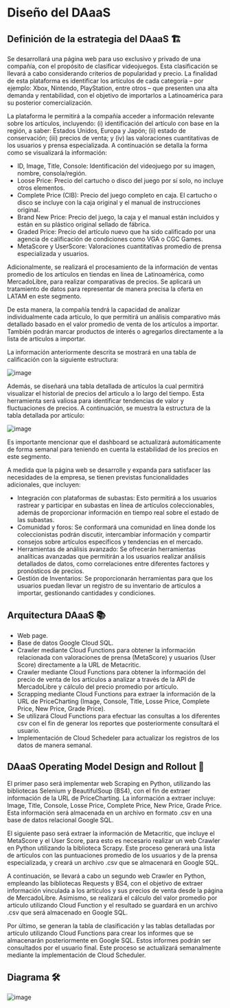 # Diseño del DAaaS

## Definición de la estrategia del DAaaS 🏗️

Se desarrollará una página web para uso exclusivo y privado de una compañía, con el propósito de clasificar videojuegos. Esta clasificación se llevará a cabo considerando criterios de popularidad y precio. La finalidad de esta plataforma es identificar los artículos de cada categoría – por ejemplo: Xbox, Nintendo, PlayStation, entre otros – que presenten una alta demanda y rentabilidad, con el objetivo de importarlos a Latinoamérica para su posterior comercialización.

La plataforma le permitirá a la compañía acceder a información relevante sobre los artículos, incluyendo: (i) identificación del artículo con base en la región, a saber: Estados Unidos, Europa y Japón; (ii) estado de conservación; (iii) precios de venta; y (iv) las valoraciones cuantitativas de los usuarios y prensa especializada. A continuación se detalla la forma como se visualizará la información:

* ID, Image, Title, Console: Identificación del videojuego por su imagen, nombre, consola/región.  
*	Loose Price: Precio del cartucho o disco del juego por sí solo, no incluye otros elementos.
*	Complete Price (CIB): Precio del juego completo en caja. El cartucho o disco se incluye con la caja original y el manual de instrucciones original.
*	Brand New Price: Precio del juego, la caja y el manual están incluidos y están en su plástico original sellado de fábrica.
*	Graded Price: Precio del artículo nuevo que ha sido calificado por una agencia de calificación de condiciones como VGA o CGC Games.
*	MetaScore y UserScore: Valoraciones cuantitativas promedio de prensa especializada y usuarios.  

Adicionalmente, se realizará el procesamiento de la información de ventas promedio de los artículos en tiendas en línea de Latinoamérica, como MercadoLibre, para realizar comparativas de precios. Se aplicará un tratamiento de datos para representar de manera precisa la oferta en LATAM en este segmento.

De esta manera, la compañía tendrá la capacidad de analizar individualmente cada artículo, lo que permitirá un análisis comparativo más detallado basado en el valor promedio de venta de los artículos a importar. También podrán marcar productos de interés o agregarlos directamente a la lista de artículos a importar.

La información anteriormente descrita se mostrará en una tabla de calificación con la siguiente estructura:


![image](https://github.com/pardo2410/BigDataArchitecture/assets/10873597/e704e4c1-04e8-4868-82dd-4b971ad5b423)


Además, se diseñará una tabla detallada de artículos la cual permitirá visualizar el historial de precios del articulo a lo largo del tiempo. Esta herramienta será valiosa para identificar tendencias de valor y fluctuaciones de precios. A continuación, se muestra la estructura de la tabla detallada por artículo: 

![image](https://github.com/pardo2410/BigDataArchitecture/assets/10873597/7a03c07d-5650-48a0-8b33-ca56161bfe1a)


Es importante mencionar que el dashboard se actualizará automáticamente de forma semanal para teniendo en cuenta la estabilidad de los precios en este segmento. 

A medida que la página web se desarrolle y expanda para satisfacer las necesidades de la empresa, se tienen previstas funcionalidades adicionales, que incluyen:

*	Integración con plataformas de subastas: Esto permitirá a los usuarios rastrear y participar en subastas en línea de artículos coleccionables, además de proporcionar información en tiempo real sobre el estado de las subastas.
*	Comunidad y foros: Se conformará una comunidad en línea donde los coleccionistas podrán discutir, intercambiar información y compartir consejos sobre artículos específicos y tendencias en el mercado.
*	Herramientas de análisis avanzado: Se ofrecerán herramientas analíticas avanzadas que permitirán a los usuarios realizar análisis detallados de datos, como correlaciones entre diferentes factores y pronósticos de precios.
*	Gestión de Inventarios: Se proporcionarán herramientas para que los usuarios puedan llevar un registro de su inventario de artículos a importar, gestionando cantidades y condiciones.

## Arquitectura DAaaS 📚

*	Web page.
*	Base de datos Google Cloud SQL.
*	Crawler mediante Cloud Functions para obtener la información relacionada con valoraciones de prensa (MetaScore) y usuarios (User Score) directamente a la URL de Metacritic.
*	Crawler mediante Cloud Functions para obtener la información del precio de venta de los artículos a analizar a través de la API de MercadoLibre y cálculo del precio promedio por artículo.  
*	Scrapping mediante Cloud Functions para extraer la información de la URL de PriceCharting (Image, Console, Title, Losse Price, Complete Price, New Price, Grade Price).
*	Se utilizará Cloud Functions para efectuar las consultas a los diferentes csv con el fin de generar los reportes que posteriormente consultará el usuario.
*	Implementación de Cloud Schedeler para actualizar los registros de los datos de manera semanal.

## DAaaS Operating Model Design and Rollout 📃 

El primer paso será implementar web Scraping en Python, utilizando las bibliotecas Selenium y BeautifulSoup (BS4), con el fin de extraer información de la URL de PriceCharting. La información a extraer incluye: Image, Title, Console, Losse Price, Complete Price, New Price, Grade Price. Esta información será almacenada en un archivo en formato .csv en una base de datos relacional Google SQL.

El siguiente paso será extraer la información de Metacritic, que incluye el MetaScore y el User Score, para esto es necesario realizar un web Crawler en Python utilizando la biblioteca Scrapy. Este proceso generará una lista de artículos con las puntuaciones promedio de los usuarios y de la prensa especializada, y creará un archivo .csv que se almacenará en Google SQL.

A continuación, se llevará a cabo un segundo web Crawler en Python, empleando las bibliotecas Requests y BS4, con el objetivo de extraer información vinculada a los artículos y sus precios de venta desde la página de MercadoLibre. Asimismo, se realizará el cálculo del valor promedio por articulo utilizando Cloud Function y el resultado se guardará en un archivo .csv que será almacenado en Google SQL.

Por último, se generan la tabla de clasificación y las tablas detalladas por artículo utilizando Cloud Functions para crear los informes que se almacenarán posteriormente en Google SQL. Estos informes podrán ser consultados por el usuario final. Este proceso se actualizará semanalmente mediante la implementación de Cloud Scheduler. 


## Diagrama 🛠️

![image](https://github.com/pardo2410/BigDataArchitecture/assets/10873597/900fb3a6-746d-4bee-ac42-25e0611de763)


